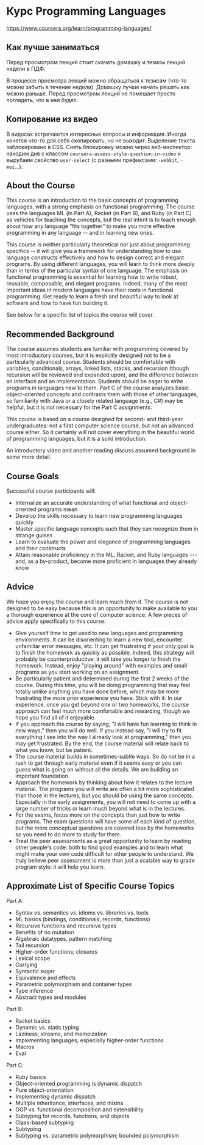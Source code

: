 # Курс Programming Languages
https://www.coursera.org/learn/programming-languages/

## Как лучше заниматься
Перед просмотром лекций стоит скачать домашку и тезисы лекций недели в ПДФ.

В процессе просмотра лекций можно обращаться к тезисам (что-то можно забыть в течение недели). Домашку лучше начать решать как можно раньше. Перед просмотром лекций не помешает просто поглядеть, что в ней будет.

## Копирование из видео
В видосах встречаются интересные вопросы и информация. Иногда хочется что-то для себя скопировать, но не выходит. Выделение текста заблокировано в CSS. Снять блокировку можно через веб-инспектор: находим див с классом `coursera-assess-style-question-in-video` и вырубаем свойство `user-select` (с разными префиксами: `-webkit`, `-moz`...).

## About the Course
This course is an introduction to the basic concepts of programming languages, with a strong emphasis on functional programming. The course uses the languages ML (in Part A), Racket (in Part B), and Ruby (in Part C) as vehicles for teaching the concepts, but the real intent is to teach enough about how any language “fits together” to make you more effective programming in any language -- and in learning new ones.

This course is neither particularly theoretical nor just about programming specifics -- it will give you a framework for understanding how to use language constructs effectively and how to design correct and elegant programs. By using different languages, you will learn to think more deeply than in terms of the particular syntax of one language. The emphasis on functional programming is essential for learning how to write robust, reusable, composable, and elegant programs. Indeed, many of the most important ideas in modern languages have their roots in functional programming. Get ready to learn a fresh and beautiful way to look at software and how to have fun building it.

See below for a specific list of topics the course will cover.

## Recommended Background
The course assumes students are familiar with programming covered by most introductory courses, but it is explicitly designed not to be a particularly advanced course. Students should be comfortable with variables, conditionals, arrays, linked lists, stacks, and recursion (though recursion will be reviewed and expanded upon), and the difference between an interface and an implementation. Students should be eager to write programs in languages new to them. Part C of the course analyzes basic object-oriented concepts and contrasts them with those of other languages, so familiarity with Java or a closely related language (e.g., C#) may be helpful, but it is not necessary for the Part C assignments.

This course is based on a course designed for second- and third-year undergraduates: not a first computer science course, but not an advanced course either. So it certainly will not cover everything in the beautiful world of programming languages, but it is a solid introduction.

An introductory video and another reading discuss assumed background in some more detail.

## Course Goals
Successful course participants will:

- Internalize an accurate understanding of what functional and object-oriented programs mean
- Develop the skills necessary to learn new programming languages quickly
- Master specific language concepts such that they can recognize them in strange guises
- Learn to evaluate the power and elegance of programming languages and their constructs
- Attain reasonable proficiency in the ML, Racket, and Ruby languages --- and, as a by-product, become more proficient in languages they already know

## Advice
We hope you enjoy the course and learn much from it. The course is not designed to be easy because this is an opportunity to make available to you a thorough experience at the core of computer science. A few pieces of advice apply specifically to this course:

- Give yourself time to get used to new languages and programming environments. It can be disorienting to learn a new tool, encounter unfamiliar error messages, etc. It can get frustrating if your only goal is to finish the homework as quickly as possible. Indeed, this strategy will probably be counterproductive: it will take you longer to finish the homework. Instead, enjoy "playing around" with examples and small programs as you start working on an assignment.
- Be particularly patient and determined during the first 2 weeks of the course. During this time, you will be doing programming that may feel totally unlike anything you have done before, which may be more frustrating the more prior experience you have. Stick with it. In our experience, once you get beyond one or two homeworks, the course approach can feel much more comfortable and rewarding, though we hope you find all of it enjoyable.
- If you approach the course by saying, "I will have fun learning to think in new ways," then you will do well. If you instead say, "I will try to fit everything I see into the way I already look at programming," then you may get frustrated. By the end, the course material will relate back to what you know, but be patient.
- The course material builds in sometimes-subtle ways. So do not be in a rush to get through early material even if it seems easy or you can guess what is going on without all the details. We are building an important foundation.
- Approach the homework by thinking about how it relates to the lecture material. The programs you will write are often a bit more sophisticated than those in the lectures, but you should be using the same concepts. Especially in the early assignments, you will not need to come up with a large number of tricks or learn much beyond what is in the lectures.
- For the exams, focus more on the concepts than just how to write programs. The exam questions will have some of each kind of question, but the more conceptual questions are covered less by the homeworks so you need to do more to study for them.
- Treat the peer assessments as a great opportunity to learn by reading other people's code: both to find good examples and to learn what might make your own code difficult for other people to understand. We truly believe peer assessment is more than just a scalable way to grade program style: it will help you learn.

## Approximate List of Specific Course Topics
Part A:

- Syntax vs. semantics vs. idioms vs. libraries vs. tools
- ML basics (bindings, conditionals, records, functions)
- Recursive functions and recursive types
- Benefits of no mutation
- Algebraic datatypes, pattern matching
- Tail recursion
- Higher-order functions; closures
- Lexical scope
- Currying
- Syntactic sugar
- Equivalence and effects
- Parametric polymorphism and container types
- Type inference
- Abstract types and modules

Part B:

- Racket basics
- Dynamic vs. static typing
- Laziness, streams, and memoization
- Implementing languages, especially higher-order functions
- Macros
- Eval

Part C:

- Ruby basics
- Object-oriented programming is dynamic dispatch
- Pure object-orientation
- Implementing dynamic dispatch
- Multiple inheritance, interfaces, and mixins
- OOP vs. functional decomposition and extensibility
- Subtyping for records, functions, and objects
- Class-based subtyping
- Subtyping
- Subtyping vs. parametric polymorphism; bounded polymorphism
